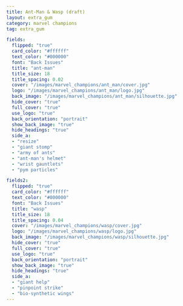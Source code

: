```yaml
---
title: Ant-Man & Wasp (draft)
layout: extra_gum
category: marvel champions
tag: extra_gum

fields:
  flipped: "true"
  card_color: "#ffffff"
  text_color: "#000000"
  font: "Back Issues"
  title: "ant-man"
  title_size: 18
  title_spacing: 0.02
  cover: "/images/marvel_champions/ant_man/cover.jpg"
  logo: "/images/marvel_champions/ant_man/logo.jpg"
  back_image: "/images/marvel_champions/ant_man/silhouette.jpg"
  hide_cover: "true"
  full_cover: "true"
  use_logo: "true"
  back_orientation: "portrait"
  show_back_image: "true"
  hide_headings: "true"
  side_a:
  - "resize"
  - "giant stomp"
  - "army of ants"
  - "ant-man's helmet"
  - "wrist gauntlets"
  - "pym particles"

fields2:
  flipped: "true"
  card_color: "#ffffff"
  text_color: "#000000"
  font: "Back Issues"
  title: "wasp"
  title_size: 18
  title_spacing: 0.04
  cover: "/images/marvel_champions/wasp/cover.jpg"
  logo: "/images/marvel_champions/wasp/logo.jpg"
  back_image: "/images/marvel_champions/wasp/silhouette.jpg"
  hide_cover: "true"
  full_cover: "true"
  use_logo: "true"
  back_orientation: "portrait"
  show_back_image: "true"
  hide_headings: "true"
  side_a:
  - "giant help"
  - "pinpoint strike"
  - "bio-synthetic wings"
---
```

